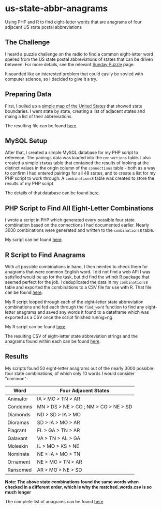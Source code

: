 # us-state-abbr-anagrams

Using PHP and R to find eight-letter words that are anagrams of four adjacent US state postal abbreviations

## The Challenge

I heard a puzzle challenge on the radio to find a common eight-letter word spelled from the US state postal abbreviations of states that can be driven between. For more details, see the relevant [Sunday Puzzle](https://www.npr.org/2021/01/31/962412357/sunday-puzzle-game-of-words) page.

It sounded like an interested problem that could easily be sovled with computer science, so I decided to give it a try.

## Preparing Data

First, I pulled up a [simple map of the United States](https://www.google.com/maps/place/United+States) that showed state boundaries. I went state by state, creating a list of adjacent states and maing a list of their abbreviations.

The resulting file can be found [here](https://github.com/ericcawthon/us-state-abbr-anagrams/blob/main/Data/state_connections.xlsx).

## MySQL Setup

After that, I created a simple MySQL database for my PHP script to reference. The pairings data was loaded into the `connections` table. I also created a simple `states` table that contained the results of looking at the distinct values in the origin column of the `connections` table - both as a way to confirm I had entered pairings for all 48 states, and to create a list for my PHP script to work through. A `combinations8` table was created to store the results of my PHP script.

The details of that database can be found [here](https://github.com/ericcawthon/us-state-abbr-anagrams/blob/main/MySql/state_connections.sql).

## PHP Script to Find All Eight-Letter Combinations

I wrote a script in PHP which generated every possible four state combination based on the connections I had documented earlier. Nearly 3000 combinations were generated and written to the `combinations8` table.

My script can be found [here](https://github.com/ericcawthon/us-state-abbr-anagrams/blob/main/PHP/index.php).

## R Script to Find Anagrams

With all possible combinations in hand, I then needed to check them for anagrams that were common English word. I did not find a web API I was satisfied would be up for the task, but did find the [wfindr R package](https://github.com/idmn/wfindr) that seemed perfect for the job. I deduplicated the data in my `combinations8` table and exported the combinations to a CSV file for use with R. That file can be found [here](https://github.com/ericcawthon/us-state-abbr-anagrams/blob/main/Data/combinations8.csv).

My R script looped through each of the eight-letter state abbreviation combinations and fed each through the `find_word` function to find any eight-letter anagrams and saved any words it found to a dataframe which was exported as a CSV once the script finished runnig=ng.

My R script can be found [here](https://github.com/ericcawthon/us-state-abbr-anagrams/blob/main/R/anagram_finder.r).

The resulting CSV of eight-letter state abbreviation strings and the anagrams found within each can be found [here](https://github.com/ericcawthon/us-state-abbr-anagrams/blob/main/Data/matched_words.csv).

## Results

My scripts found 50 eight-letter anagrams out of the nearly 3000 possible four state combinations, of which only 10 words I would consider "common":

| Word     | Four Adjacent States                  |
| -------- | ------------------------------------- |
| Animator | IA > MO > TN > AR                     |
| Condemns | MN > DS > NE > CO ; NM > CO > NE > SD |
| Diamonds | ND > SD > IA > MO                     |
| Dioramas | SD > IA > MO > AR                     |
| Flagrant | FL > GA > TN > AR                     |
| Galavant | VA > TN > AL > GA                     |
| Moleskin | IL > MO > KS > NE                     |
| Nominate | NE > IA > MO > TN                     |
| Ornament | NE > MO > TN > AR                     |
| Ransomed | AR > MO > NE > SD                     |

**Note: The above state combinations found the same words when checked in a different order, which is why the matched_words.csv is so much longer**

The complete list of anagrams can be found [here](<[here](https://github.com/ericcawthon/us-state-abbr-anagrams/blob/main/Data/distinct_anagrams.csv).>)
